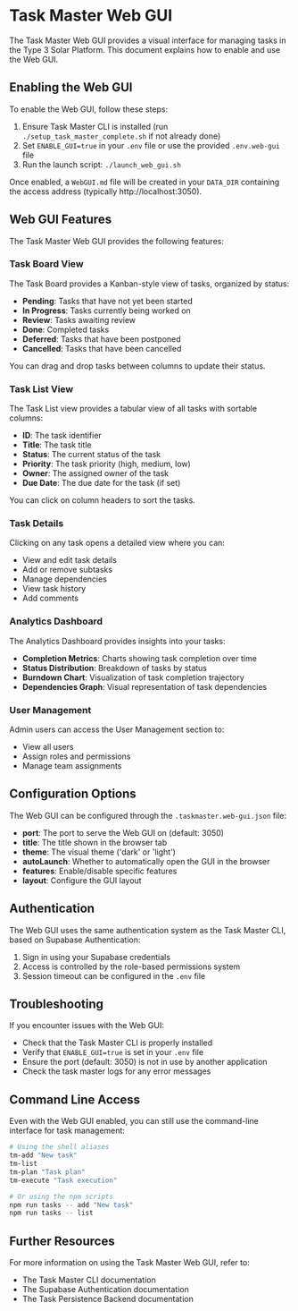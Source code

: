 # Task Master Web GUI

The Task Master Web GUI provides a visual interface for managing tasks in the Type 3 Solar Platform. This document explains how to enable and use the Web GUI.

## Enabling the Web GUI

To enable the Web GUI, follow these steps:

1. Ensure Task Master CLI is installed (run `./setup_task_master_complete.sh` if not already done)
2. Set `ENABLE_GUI=true` in your `.env` file or use the provided `.env.web-gui` file
3. Run the launch script: `./launch_web_gui.sh`

Once enabled, a `WebGUI.md` file will be created in your `DATA_DIR` containing the access address (typically http://localhost:3050).

## Web GUI Features

The Task Master Web GUI provides the following features:

### Task Board View

The Task Board provides a Kanban-style view of tasks, organized by status:

- **Pending**: Tasks that have not yet been started
- **In Progress**: Tasks currently being worked on
- **Review**: Tasks awaiting review
- **Done**: Completed tasks
- **Deferred**: Tasks that have been postponed
- **Cancelled**: Tasks that have been cancelled

You can drag and drop tasks between columns to update their status.

### Task List View

The Task List view provides a tabular view of all tasks with sortable columns:

- **ID**: The task identifier
- **Title**: The task title
- **Status**: The current status of the task
- **Priority**: The task priority (high, medium, low)
- **Owner**: The assigned owner of the task
- **Due Date**: The due date for the task (if set)

You can click on column headers to sort the tasks.

### Task Details

Clicking on any task opens a detailed view where you can:

- View and edit task details
- Add or remove subtasks
- Manage dependencies
- View task history
- Add comments

### Analytics Dashboard

The Analytics Dashboard provides insights into your tasks:

- **Completion Metrics**: Charts showing task completion over time
- **Status Distribution**: Breakdown of tasks by status
- **Burndown Chart**: Visualization of task completion trajectory
- **Dependencies Graph**: Visual representation of task dependencies

### User Management

Admin users can access the User Management section to:

- View all users
- Assign roles and permissions
- Manage team assignments

## Configuration Options

The Web GUI can be configured through the `.taskmaster.web-gui.json` file:

- **port**: The port to serve the Web GUI on (default: 3050)
- **title**: The title shown in the browser tab
- **theme**: The visual theme ('dark' or 'light')
- **autoLaunch**: Whether to automatically open the GUI in the browser
- **features**: Enable/disable specific features
- **layout**: Configure the GUI layout

## Authentication

The Web GUI uses the same authentication system as the Task Master CLI, based on Supabase Authentication:

1. Sign in using your Supabase credentials
2. Access is controlled by the role-based permissions system
3. Session timeout can be configured in the `.env` file

## Troubleshooting

If you encounter issues with the Web GUI:

- Check that the Task Master CLI is properly installed
- Verify that `ENABLE_GUI=true` is set in your `.env` file
- Ensure the port (default: 3050) is not in use by another application
- Check the task master logs for any error messages

## Command Line Access

Even with the Web GUI enabled, you can still use the command-line interface for task management:

```bash
# Using the shell aliases
tm-add "New task"
tm-list
tm-plan "Task plan"
tm-execute "Task execution"

# Or using the npm scripts
npm run tasks -- add "New task"
npm run tasks -- list
```

## Further Resources

For more information on using the Task Master Web GUI, refer to:

- The Task Master CLI documentation
- The Supabase Authentication documentation
- The Task Persistence Backend documentation
